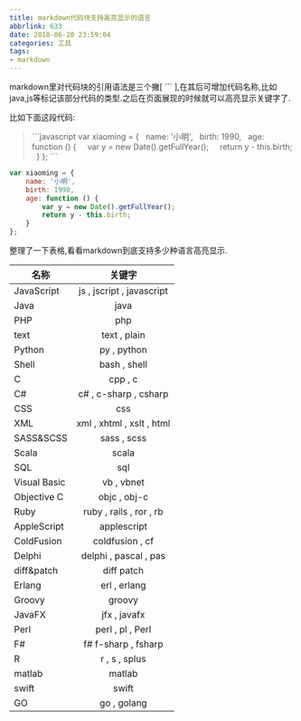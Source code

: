 ```yaml
---
title: markdown代码块支持高亮显示的语言
abbrlink: 633
date: 2018-06-20 23:59:04
categories: 工具
tags:
- markdown
---
```


markdown里对代码块的引用语法是三个撇[ \`\`\` ],在其后可增加代码名称,比如java,js等标记该部分代码的类型.之后在页面展现的时候就可以高亮显示关键字了.

比如下面这段代码:
>\`\`\`javascript
var xiaoming = {
&nbsp;&nbsp;name: '小明',
&nbsp;&nbsp;birth: 1990,
&nbsp;&nbsp;age: function () {
&nbsp;&nbsp;&nbsp;&nbsp;var y = new Date().getFullYear();
&nbsp;&nbsp;&nbsp;&nbsp;return y - this.birth;
&nbsp;&nbsp;}
};
\`\`\`

```javascript
var xiaoming = {
    name: '小明',
    birth: 1990,
    age: function () {
        var y = new Date().getFullYear();
        return y - this.birth;
    }
};
```

整理了一下表格,看看markdown到底支持多少种语言高亮显示.

 名称        |     关键字     
 -------     |     :-----:  
 JavaScript  | js , jscript , javascript
 Java        | java          
 PHP         | php           
 text        | text , plain  
 Python      | py , python   
 Shell       | bash , shell  
 C           | cpp , c       
 C#          | c# , c-sharp , csharp  
 CSS         | css           
 XML         | xml , xhtml , xslt , html
 SASS&SCSS   | sass , scss   
 Scala       | scala         
 SQL         | sql           
 Visual Basic| vb , vbnet    
 Objective C | objc , obj-c  
 Ruby        | ruby , rails , ror , rb
 AppleScript | applescript   
 ColdFusion  | coldfusion , cf  
 Delphi      | delphi , pascal , pas  
 diff&patch  | diff patch    
 Erlang      | erl , erlang  
 Groovy      | groovy        
 JavaFX      | jfx , javafx  
 Perl        | perl , pl , Perl    
 F#          | f# f-sharp , fsharp  
 R           | r , s , splus
 matlab      | matlab        
 swift       | swift         
 GO          | go , golang   
